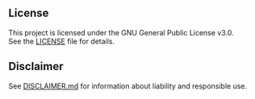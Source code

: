 ## License

This project is licensed under the GNU General Public License v3.0.  
See the [LICENSE](./LICENSE) file for details.

## Disclaimer

See [DISCLAIMER.md](./DISCLAIMER.md) for information about liability and responsible use.